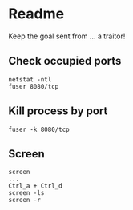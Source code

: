 # Readme

Keep the goal sent from ... a traitor! 

## Check occupied ports
```
netstat -ntl
fuser 8080/tcp
```

## Kill process by port
```
fuser -k 8080/tcp
```

## Screen
```
screen
...
Ctrl_a + Ctrl_d
screen -ls
screen -r
```